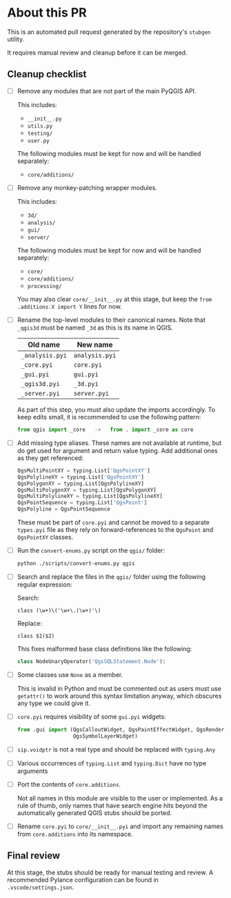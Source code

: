 # About this PR

This is an automated pull request generated by the repository's `stubgen` utility.

It requires manual review and cleanup before it can be merged.

## Cleanup checklist

- [ ] Remove any modules that are not part of the main PyQGIS API.

  This includes:

  - `__init__.py`
  - `utils.py`
  - `testing/`
  - `user.py`

  The following modules must be kept for now and will be handled separately:

  - `core/additions/`

- [ ] Remove any monkey-patching wrapper modules.

  This includes:

  - `3d/`
  - `analysis/`
  - `gui/`
  - `server/`

  The following modules must be kept for now and will be handled separately:

  - `core/`
  - `core/additions/`
  - `processing/`

  You may also clear `core/__init__.py` at this stage, but keep the `from .additions.X import Y` lines for now.

- [ ] Rename the top-level modules to their canonical names. Note that `_qgis3d` must be named `_3d` as this is its name in QGIS.

  | Old name        | New name       |
  |-----------------|----------------|
  | `_analysis.pyi` | `analysis.pyi` |
  | `_core.pyi`     | `core.pyi`     |
  | `_gui.pyi`      | `gui.pyi`      |
  | `_qgis3d.pyi`   | `_3d.pyi`      |
  | `_server.pyi`   | `server.pyi`   |

  As part of this step, you must also update the imports accordingly. To keep edits small, it is recommended to use the following pattern:

  ```py
  from qgis import _core   ->   from . import _core as core
  ```

- [ ] Add missing type aliases. These names are not available at runtime, but do get used for argument and return value typing. Add additional ones as they get referenced:

  ```py
  QgsMultiPointXY = typing.List['QgsPointXY']
  QgsPolylineXY = typing.List['QgsPointXY']
  QgsPolygonXY = typing.List[QgsPolylineXY]
  QgsMultiPolygonXY = typing.List[QgsPolygonXY]
  QgsMultiPolylineXY = typing.List[QgsPolylineXY]
  QgsPointSequence = typing.List['QgsPoint']
  QgsPolyline = QgsPointSequence
  ```

  These must be part of `core.pyi` and cannot be moved to a separate `types.pyi` file as they rely on forward-references to the `QgsPoint` and `QgsPointXY` classes.

- [ ] Run the `convert-enums.py` script on the `qgis/` folder:

  ```sh
  python ./scripts/convert-enums.py qgis
  ```

- [ ] Search and replace the files in the `qgis/` folder using the following regular expression:

  Search:

  ```regex
  class (\w+)\('\w+\.(\w+)'\)
  ```

  Replace:

  ```regex
  class $1($2)
  ```

  This fixes malformed base class definitions like the following:

  ```py
  class NodeUnaryOperator('QgsSQLStatement.Node'):
  ```

- [ ] Some classes use `None` as a member.

  This is invalid in Python and must be commented out as users must use `getattr()` to work around this syntax limitation anyway, which obscures any type we could give it.

- [ ] `core.pyi` requires visibility of some `gui.pyi` widgets:

    ```py
    from .gui import (QgsCalloutWidget, QgsPaintEffectWidget, QgsRendererWidget,
                      QgsSymbolLayerWidget)
    ```

- [ ] `sip.voidptr` is not a real type and should be replaced with `typing.Any`

- [ ] Various occurrences of `typing.List` and `typing.Dict` have no type arguments

- [ ] Port the contents of `core.additions`.

  Not all names in this module are visible to the user or implemented. As a rule of thumb, only names that have search engine hits beyond the automatically generated QGIS stubs should be ported.

- [ ] Rename `core.pyi` to `core/__init__.pyi` and import any remaining names from `core.additions` into its namespace.

## Final review

At this stage, the stubs should be ready for manual testing and review. A recommended Pylance configuration can be found in `.vscode/settings.json`.
